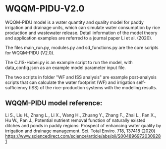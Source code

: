 # WQQM-PIDU-V2.0

WQQM-PIDU model is a water quantity and quality model for paddy irrigation and drainage units, which can simulate water consumption by rice production and wastewater release. Detail information of the model theory and application examples are referred to a journal paper Li et al. (2020).

The files main_run.py, modules.py and sd_functions.py are the core scripts for WQQM-PIDU (V2.0).

The CJ1S-Hubei.py is an example script to run the model, with data_config.json as an example model parameter input file.

The two scripts in folder "WF and ISS analysis" are example post-analysis scripts that can calculate the water footprint (WF) and irrigation self-sufficiency (ISS) of the rice-production systems with the modeling results.

## WQQM-PIDU model reference:
Li S., Liu H., Zhang L., Li X., Wang H., Zhuang Y., Zhang F., Zhai L., Fan X., Hu W., Pan J., Potential nutrient removal function of naturally existed ditches and ponds in paddy regions: Prospect of enhancing water quality by irrigation and drainage management. Sci. Total Enviro. 718, 137418 (2020)
https://www.sciencedirect.com/science/article/abs/pii/S0048969720309281
